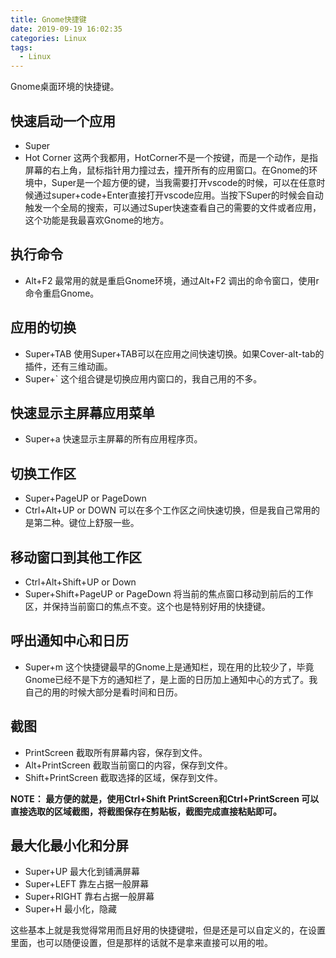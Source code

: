 ```yaml
---
title: Gnome快捷键
date: 2019-09-19 16:02:35
categories: Linux
tags:
  - Linux
---
```


Gnome桌面环境的快捷键。
## 快速启动一个应用
- Super 
- Hot Corner
这两个我都用，HotCorner不是一个按键，而是一个动作，是指屏幕的右上角，鼠标指针用力撞过去，撞开所有的应用窗口。在Gnome的环境中，Super是一个超方便的键，当我需要打开vscode的时候，可以在任意时候通过super+code+Enter直接打开vscode应用。当按下Super的时候会自动触发一个全局的搜索，可以通过Super快速查看自己的需要的文件或者应用，这个功能是我最喜欢Gnome的地方。

## 执行命令
- Alt+F2
最常用的就是重启Gnome环境，通过Alt+F2 调出的命令窗口，使用r命令重启Gnome。

## 应用的切换
- Super+TAB
使用Super+TAB可以在应用之间快速切换。如果Cover-alt-tab的插件，还有三维动画。
- Super+`
这个组合键是切换应用内窗口的，我自己用的不多。

## 快速显示主屏幕应用菜单
- Super+a
快速显示主屏幕的所有应用程序页。

## 切换工作区
- Super+PageUP or PageDown
- Ctrl+Alt+UP or DOWN
可以在多个工作区之间快速切换，但是我自己常用的是第二种。键位上舒服一些。

## 移动窗口到其他工作区
- Ctrl+Alt+Shift+UP or Down
- Super+Shift+PageUP or PageDown
将当前的焦点窗口移动到前后的工作区，并保持当前窗口的焦点不变。这个也是特别好用的快捷键。

## 呼出通知中心和日历
- Super+m
这个快捷键最早的Gnome上是通知栏，现在用的比较少了，毕竟Gnome已经不是下方的通知栏了，是上面的日历加上通知中心的方式了。我自己的用的时候大部分是看时间和日历。

## 截图
- PrintScreen 
截取所有屏幕内容，保存到文件。
- Alt+PrintScreen
  截取当前窗口的内容，保存到文件。
- Shift+PrintScreen
  截取选择的区域，保存到文件。

**NOTE： 最方便的就是，使用Ctrl+Shift PrintScreen和Ctrl+PrintScreen 可以直接选取的区域截图，将截图保存在剪贴板，截图完成直接粘贴即可。**

## 最大化最小化和分屏
- Super+UP
  最大化到铺满屏幕
- Super+LEFT
  靠左占据一般屏幕
- Super+RIGHT
  靠右占据一般屏幕
- Super+H
  最小化，隐藏

这些基本上就是我觉得常用而且好用的快捷键啦，但是还是可以自定义的，在设置里面，也可以随便设置，但是那样的话就不是拿来直接可以用的啦。

